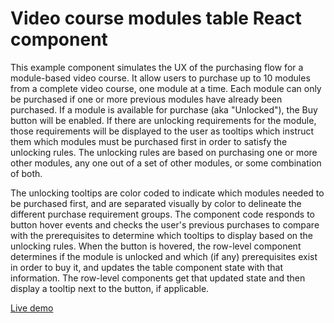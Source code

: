 # Video course modules table React component

This example component simulates the UX of the purchasing flow for a module-based video course. It allow users to purchase up to 10 modules from a complete video course, one module at a time. Each module can only be purchased if one or more previous modules have already been purchased. If a module is available for purchase (aka "Unlocked"), the Buy button will be enabled. If there are unlocking requirements for the module, those requirements will be displayed to the user as tooltips which instruct them which modules must be purchased first in order to satisfy the unlocking rules. The unlocking rules are based on purchasing one or more other modules, any one out of a set of other modules, or some combination of both.

The unlocking tooltips are color coded to indicate which modules needed to be purchased first, and are separated visually by color to delineate the different purchase requirement groups. The component code responds to button hover events and checks the user's previous purchases to compare with the prerequisites to determine which tooltips to display based on the unlocking rules. When the button is hovered, the row-level component determines if the module is unlocked and which (if any) prerequisites exist in order to buy it, and updates the table component state with that information. The row-level components get that updated state and then display a tooltip next to the button, if applicable.

[Live demo](https://stackblitz.com/edit/vitejs-vite-fyxf48)
